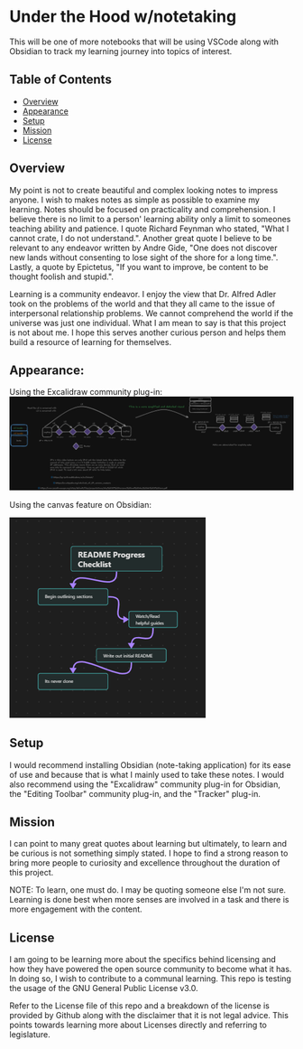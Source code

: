 # Under the Hood w/notetaking

This will be one of more notebooks that will be using VSCode along with Obsidian to track my learning journey into topics of interest. 

## Table of Contents
- [Overview](#overiew)
- [Appearance](#appearance)
- [Setup](#setup)
- [Mission](#mission)
- [License](#license)

## Overview 
My point is not to create beautiful and complex looking notes to impress anyone. I wish to makes notes as simple as possible to examine my learning. Notes should be focused on practicality and comprehension. I believe there is no limit to a person' learning ability only a limit to someones teaching ability and patience. I quote Richard Feynman who stated, "What I cannot crate, I do not understand.". Another great quote I believe to be relevant to any endeavor written by Andre Gide, "One does not discover new lands without consenting to lose sight of the shore for a long time.". Lastly, a quote by Epictetus, "If you want to improve, be content to be thought foolish and stupid.". 

Learning is a community endeavor. I enjoy the view that Dr. Alfred Adler took on the problems of the world and that they all came to the issue of interpersonal relationship problems. We cannot comprehend the world if the universe was just one individual. What I am mean to say is that this project is not about me. I hope this serves another curious person
and helps them build a resource of learning for themselves. 

## Appearance: 

Using the Excalidraw community plug-in: 
<img src="Forensics_notebook\Image_folder\L2 and L3.png"></img>

Using the canvas feature on Obsidian:

<img src="Forensics_notebook\Image_folder\README_canvas.png"></img>


## Setup
I would recommend installing Obsidian (note-taking application) for its ease of use and because that is what I mainly used to take these notes.
I would also recommend using the "Excalidraw" community plug-in for Obsidian, the "Editing Toolbar" community plug-in, and the "Tracker" plug-in. 

## Mission
I can point to many great quotes about learning but ultimately, to learn and be curious is not something simply stated. I hope to find a strong reason to bring more people to curiosity and excellence throughout the duration of this project. 

NOTE:
To learn, one must do. I may be quoting someone else I'm not sure. Learning is done best when more senses are involved in a task and there is more engagement with the content.

## License 
I am going to be learning more about the specifics behind licensing and how they have powered the open source community to become what it has. In doing so, I wish to contribute to a communal learning. This repo is testing the usage of the GNU General Public License v3.0. 

Refer to the License file of this repo and a breakdown of the license is provided by Github along with the disclaimer that it is not legal advice. This points towards learning more about Licenses directly and referring to legislature. 